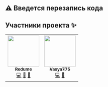 ## ⚠️ Введется перезапись кода
## Участники проекта ✨
<table>
  <tr>
    <td align="center">
     <a href="https://github.com/redume"><img src="https://avatars.githubusercontent.com/u/49362257?v=3?s=100" width="100px;" alt=""/><br /><sub><b>Redume</b></sub></a><br />
      <a href="#code" title="Код">💻</a>
     <a href="#ideas" title="Идеи">🤔</a>
    <a href="#projectManagement" title="Управление проектом">📆</a></td>
    
   <td align="center"><a href="https://github.com/Vasya775"><img src="https://avatars.githubusercontent.com/u/59001661?v=3?s=100" width="100px;" alt=""/><br /><sub><b>Vasya775</b></sub></a><br />
     <a href="#code" title="Помощь с кодом">💻</a>
    <a href="#ideas" title="Идеи">🤔</a></td>
 </tr>
</table>
